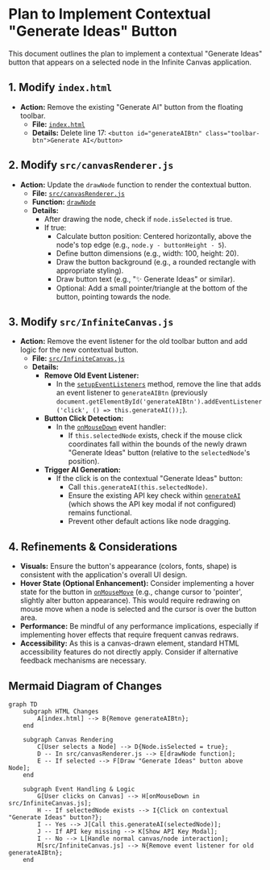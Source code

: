 # Plan to Implement Contextual "Generate Ideas" Button

This document outlines the plan to implement a contextual "Generate Ideas" button that appears on a selected node in the Infinite Canvas application.

## 1. Modify `index.html`

*   **Action:** Remove the existing "Generate AI" button from the floating toolbar.
    *   **File:** [`index.html`](index.html:1)
    *   **Details:** Delete line 17: `<button id="generateAIBtn" class="toolbar-btn">Generate AI</button>`

## 2. Modify `src/canvasRenderer.js`

*   **Action:** Update the `drawNode` function to render the contextual button.
    *   **File:** [`src/canvasRenderer.js`](src/canvasRenderer.js:1)
    *   **Function:** [`drawNode`](src/canvasRenderer.js:56)
    *   **Details:**
        *   After drawing the node, check if `node.isSelected` is true.
        *   If true:
            *   Calculate button position: Centered horizontally, above the node's top edge (e.g., `node.y - buttonHeight - 5`).
            *   Define button dimensions (e.g., width: 100, height: 20).
            *   Draw the button background (e.g., a rounded rectangle with appropriate styling).
            *   Draw button text (e.g., "✨ Generate Ideas" or similar).
            *   Optional: Add a small pointer/triangle at the bottom of the button, pointing towards the node.

## 3. Modify `src/InfiniteCanvas.js`

*   **Action:** Remove the event listener for the old toolbar button and add logic for the new contextual button.
    *   **File:** [`src/InfiniteCanvas.js`](src/InfiniteCanvas.js:1)
    *   **Details:**
        *   **Remove Old Event Listener:**
            *   In the [`setupEventListeners`](src/InfiniteCanvas.js:213) method, remove the line that adds an event listener to `generateAIBtn` (previously `document.getElementById('generateAIBtn').addEventListener('click', () => this.generateAI());`).
        *   **Button Click Detection:**
            *   In the [`onMouseDown`](src/InfiniteCanvas.js:288) event handler:
                *   If `this.selectedNode` exists, check if the mouse click coordinates fall within the bounds of the newly drawn "Generate Ideas" button (relative to the `selectedNode`'s position).
        *   **Trigger AI Generation:**
            *   If the click is on the contextual "Generate Ideas" button:
                *   Call `this.generateAI(this.selectedNode)`.
                *   Ensure the existing API key check within [`generateAI`](src/InfiniteCanvas.js:687) (which shows the API key modal if not configured) remains functional.
                *   Prevent other default actions like node dragging.

## 4. Refinements & Considerations

*   **Visuals:** Ensure the button's appearance (colors, fonts, shape) is consistent with the application's overall UI design.
*   **Hover State (Optional Enhancement):** Consider implementing a hover state for the button in [`onMouseMove`](src/InfiniteCanvas.js:357) (e.g., change cursor to 'pointer', slightly alter button appearance). This would require redrawing on mouse move when a node is selected and the cursor is over the button area.
*   **Performance:** Be mindful of any performance implications, especially if implementing hover effects that require frequent canvas redraws.
*   **Accessibility:** As this is a canvas-drawn element, standard HTML accessibility features do not directly apply. Consider if alternative feedback mechanisms are necessary.

## Mermaid Diagram of Changes

```mermaid
graph TD
    subgraph HTML Changes
        A[index.html] --> B{Remove generateAIBtn};
    end

    subgraph Canvas Rendering
        C[User selects a Node] --> D{Node.isSelected = true};
        D -- In src/canvasRenderer.js --> E[drawNode function];
        E -- If selected --> F[Draw "Generate Ideas" button above Node];
    end

    subgraph Event Handling & Logic
        G[User clicks on Canvas] --> H[onMouseDown in src/InfiniteCanvas.js];
        H -- If selectedNode exists --> I{Click on contextual "Generate Ideas" button?};
        I -- Yes --> J[Call this.generateAI(selectedNode)];
        J -- If API key missing --> K[Show API Key Modal];
        I -- No --> L[Handle normal canvas/node interaction];
        M[src/InfiniteCanvas.js] --> N{Remove event listener for old generateAIBtn};
    end